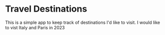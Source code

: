 # Travel Destinations

This is a simple app to keep track of destinations I'd like to visit.
I would like to vist Italy and Paris in 2023
